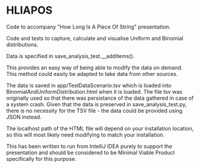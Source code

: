 # HLIAPOS
Code to accompany "How Long Is A Piece Of String" presentation.

Code and tests to capture, calculate and visualise Uniform and Binomial distributions. 

Data is specified in save_analysis_test.__addItems().

This provides an easy way of being able to modify the data on demand.  This method could easily be adapted to take data from other sources.

The data is saved in app/TestDataScenario.tsv which is loaded into BinomialAndUniformDistribution.html when it is loaded.  The file tsv was originally used so that there was persistance of the data gathered in case of a system crash.  Given that the data is preserved in save_analysis_test.py, there is no necessity for the TSV file - the data could be provided using JSON instead. 

The localhost path of the HTML file will depend on your installation location, so this will most likely need modifying to match your installation.

This has been written to run from IntelliJ IDEA purely to support the presentation and should be considered to be Minimal Viable Product specifically for this purpose.